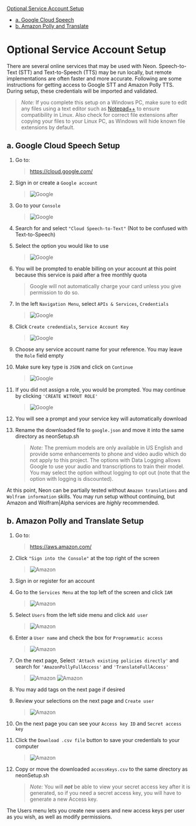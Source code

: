 [Optional Service Account Setup](#optional-service-account-setup)  
  * [a. Google Cloud Speech](#a-google-cloud-speech-setup)  
  * [b. Amazon Polly and Translate](#b-amazon-polly-and-translate-setup)

# Optional Service Account Setup
There are several online services that may be used with Neon. Speech-to-Text (STT) and Text-to-Speech (TTS) may be run 
locally, but remote implementations are often faster and more accurate. Following are some instructions for getting 
access to Google STT and Amazon Polly TTS. During setup, these credentials will be imported and validated.
> *Note:* If you complete this setup on a Windows PC, make sure to edit any files using a text editor such as 
[Notepad++](https://notepad-plus-plus.org/) to ensure compatibility in Linux. Also check for correct file extensions 
after copying your files to your Linux PC, as Windows will hide known file extensions by default.


## a. Google Cloud Speech Setup
1. Go to: 
    > https://cloud.google.com/

1. Sign in or create a `Google account`
    >![Google](https://0000.us/klatchat/app/files/neon_images/account_setup_screens/Google1.png)


1. Go to your `Console`
    >![Google](https://0000.us/klatchat/app/files/neon_images/account_setup_screens/Google2.png)


1. Search for and select `"Cloud Speech-to-Text"` (Not to be confused with Text-to-Speech)
1. Select the option you would like to use
    >![Google](https://0000.us/klatchat/app/files/neon_images/account_setup_screens/Google3.png)


1. You will be prompted to enable billing on your account at this point because this service is paid after a free monthly 
quota
    > Google will not automatically charge your card unless you give permission to do so. 
1. In the left `Navigation Menu`, select `APIs & Services`, `Credentials`
    >![Google](https://0000.us/klatchat/app/files/neon_images/account_setup_screens/Google4.png)


1. Click `Create credendials`, `Service Account Key`
    >![Google](https://0000.us/klatchat/app/files/neon_images/account_setup_screens/Google5.png)


1. Choose any service account name for your reference. You may leave the `Role` field empty
1. Make sure key type is `JSON` and click on `Continue`
    >![Google](https://0000.us/klatchat/app/files/neon_images/account_setup_screens/Google6.png)


1.  If you did not assign a role, you would be prompted. You may continue by clicking `'CREATE WITHOUT ROLE'`
    >![Google](https://0000.us/klatchat/app/files/neon_images/account_setup_screens/Google7.png)


1. You will see a prompt and your service key will automatically download
1. Rename the downloaded file to `google.json` and move it into the same directory as neonSetup.sh

    > *Note:* The premium models are only available in US English and provide some enhancements to phone and video audio 
    which do not apply to this project. The options with Data Logging allows Google to use your audio and transcriptions to 
    train their model. You may select the option without logging to opt out (note that the option with logging is 
    discounted).

At this point, Neon can be partially tested without `Amazon translations` and `Wolfram information` skills. You may run 
setup without continuing, but Amazon and Wolfram|Alpha services are *highly* recommended.


## b. Amazon Polly and Translate Setup
1. Go to: 
    > https://aws.amazon.com/

1. Click `"Sign into the Console"` at the top right of the screen
    >![Amazon](https://0000.us/klatchat/app/files/neon_images/account_setup_screens/Amazon1.png)


1. Sign in or register for an account
1. Go to the `Services Menu` at the top left of the screen and click `IAM`
    >![Amazon](https://0000.us/klatchat/app/files/neon_images/account_setup_screens/Amazon2.png)


1. Select `Users` from the left side menu and click `Add user`
    >![Amazon](https://0000.us/klatchat/app/files/neon_images/account_setup_screens/Amazon3.png)


1. Enter a `User name` and check the box for `Programmatic access`
    >![Amazon](https://0000.us/klatchat/app/files/neon_images/account_setup_screens/Amazon4.png)


1. On the next page, Select `'Attach existing policies directly'` and search for `'AmazonPollyFullAccess'` and 
`'TranslateFullAccess'`
    >![Amazon](https://0000.us/klatchat/app/files/neon_images/account_setup_screens/Amazon5.png)
     ![Amazon](https://0000.us/klatchat/app/files/neon_images/account_setup_screens/Amazon6.png)


1. You may add tags on the next page if desired
1. Review your selections on the next page and `Create user`
    >![Amazon](https://0000.us/klatchat/app/files/neon_images/account_setup_screens/Amazon7.png)


1. On the next page you can see your `Access key ID` and `Secret access key`
1. Click the `Download .csv file` button to save your credentials to your computer
    >![Amazon](https://0000.us/klatchat/app/files/neon_images/account_setup_screens/Amazon8.png)


1. Copy or move the downloaded `accessKeys.csv` to the same directory as neonSetup.sh

    > *Note:* You will ***not*** be able to view your secret access key after it is generated, so if you need a secret 
    access key, you will have to generate a new Access key.

The Users menu lets you create new users and new access keys per user as you wish, as well as modify permissions.
